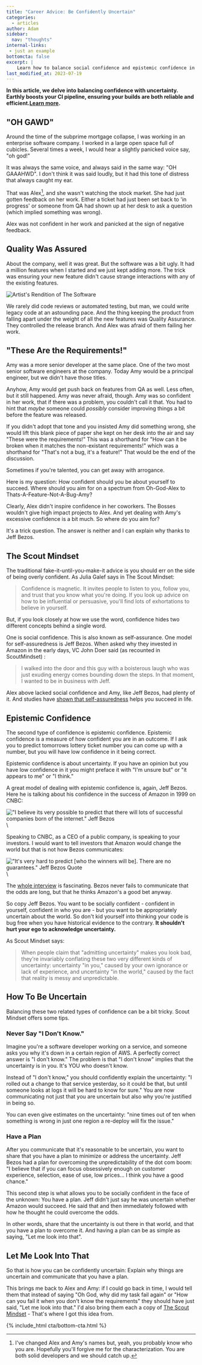 ```yaml
---
title: "Career Advice: Be Confidently Uncertain"
categories:
  - articles
author: Adam
sidebar:
  nav: "thoughts"
internal-links:
 - just an example
bottomcta: false
excerpt: |
    Learn how to balance social confidence and epistemic confidence in order to succeed in your career. Find out why being confidently uncertain can be a valuable mindset, and discover tips on how to navigate uncertainty with confidence.
last_modified_at: 2023-07-19
---
```

**In this article, we delve into balancing confidence with uncertainty. Earthly boosts your CI pipeline, ensuring your builds are both reliable and efficient.[Learn more](https://cloud.earthly.dev/login).**

## "OH GAWD"

Around the time of the subprime mortgage collapse, I was working in an enterprise software company. I worked in a large open space full of cubicles. Several times a week, I would hear a slightly panicked voice say, "oh god!"

It was always the same voice, and always said in the same way: "OH GAAAHWD". I don't think it was said loudly, but it had this tone of distress that always caught my ear.

That was Alex[^1], and she wasn't watching the stock market. She had just gotten feedback on her work. Either a ticket had just been set back to 'in progress' or someone from QA had shown up at her desk to ask a question (which implied something was wrong).

Alex was not confident in her work and panicked at the sign of negative feedback.

## Quality Was Assured

About the company, well it was great. But the software was a bit ugly. It had a million features when I started and we just kept adding more. The trick was ensuring your new feature didn't cause strange interactions with any of the existing features.

![Artist's Rendition of The Software]({{site.images}}{{page.slug}}/2450.png)

We rarely did code reviews or automated testing, but man, we could write legacy code at an astounding pace. And the thing keeping the product from falling apart under the weight of all the new features was Quality Assurance. They controlled the release branch. And Alex was afraid of them failing her work.

## "These Are the Requirements!"

Amy was a more senior developer at the same place. One of the two most senior software engineers at the company. Today Amy would be a principal engineer, but we didn't have those titles.

Anyhow, Amy would get push back on features from QA as well. Less often, but it still happened. Amy was never afraid, though. Amy was so confident in her work, that if there was a problem, you couldn't call it that. You had to hint that *maybe* someone could *possibly* consider improving things a bit before the feature was released.

If you didn't adopt that tone and you insisted Amy did something wrong, she would lift this blank piece of paper she kept on her desk into the air and say "These were the requirements!" This was a shorthand for "How can it be broken when it matches the non-existant requirements!" which was a shorthand for "That's not a bug, it's a feature!" That would be the end of the discussion.

Sometimes if you're talented, you can get away with arrogance.

Here is my question: How confident should you be about yourself to succeed. Where should you aim for on a spectrum from Oh-God-Alex to Thats-A-Feature-Not-A-Bug-Amy?

Clearly, Alex didn't inspire confidence in her coworkers. The Bosses wouldn't give high impact projects to Alex. And yet dealing with Amy's excessive confidence is a bit much. So where do you aim for?

It's a trick question. The answer is neither and I can explain why thanks to Jeff Bezos.

## The Scout Mindset

The traditional fake-it-until-you-make-it advice is you should err on the side of being overly confident. As Julia Galef says in The Scout Mindset:

> Confidence is magnetic. It invites people to listen to you, follow you, and trust that you know what you're doing. If you look up advice on how to be influential or persuasive, you'll find lots of exhortations to believe in yourself.

But, if you look closely at how we use the word, confidence hides two different concepts behind a single word.

One is social confidence. This is also known as self-assurance. One model for self-assuredness is Jeff Bezos. When asked why they invested in Amazon in the early days, VC John Doer said (as recounted in ScoutMindset) :

> I walked into the door and this guy with a boisterous laugh who was
just exuding energy comes bounding down the steps. In that moment, I wanted to be in business with Jeff.

Alex above lacked social confidence and Amy, like Jeff Bezos, had plenty of it. And studies have [shown that self-assuredness](https://doi.apa.org/doiLanding?doi=10.1037%2Fa0029395) helps you succeed in life.

## Epistemic Confidence

The second type of confidence is epistemic confidence. Epistemic confidence is a measure of how confident you are in an outcome. If I ask you to predict tomorrows lottery ticket number you can come up with a number, but you will have low confidence in it being correct.

Epistemic confidence is about uncertainty. If you have an opinion but you have low confidence in it you might preface it with "I'm unsure but" or "it appears to me" or "I think."

A great model of dealing with epistemic confidence is, again, Jeff Bezos. Here he is talking about his confidence in the success of Amazon in 1999 on CNBC:

!["I believe its very possible to predict that there will lots of successful companies born of the internet." Jeff Bezos]({{site.images}}{{page.slug}}/7600.png)\

Speaking to CNBC, as a CEO of a public company, is speaking to your investors. I would want to tell investors that Amazon would change the world but that is not how Bezos communicates:

!["It's very hard to predict [who the winners will be]. There are no guarantees." Jeff Bezos Quote]({{site.images}}{{page.slug}}/7650.png)\

The [whole interview](https://www.youtube.com/watch?v=GltlJO56S1g) is fascinating. Bezos never fails to communicate that the odds are long, but that he thinks Amazon's a good bet anyway.

So copy Jeff Bezos. You want to be socially confident - confident in yourself, confident in who you are - but you want to be appropriately uncertain about the world. So don't kid yourself into thinking your code is bug free when you have historical evidence to the contrary. **It shouldn't hurt your ego to acknowledge uncertainty.**

As Scout Mindset says:

> When people claim that "admitting uncertainty" makes you look bad, they're invariably conflating these two very different kinds of uncertainty: uncertainty "in you," caused by your own ignorance or lack of experience, and uncertainty "in the world," caused by the fact that reality is messy and unpredictable.

## How To Be Uncertain

Balancing these two related types of confidence can be a bit tricky. Scout Mindset offers some tips.

### Never Say "I Don't Know."

Imagine you're a software developer working on a service, and someone asks you why it's down in a certain region of AWS. A perfectly correct answer is "I don't know." The problem is that "I don't know" implies that the uncertainty is in you. It's YOU who doesn't know.

Instead of "I don't know," you should confidently explain the uncertainty: "I rolled out a change to that service yesterday, so it could be that, but until someone looks at logs it will be hard to know for sure." You are now communicating not just that you are uncertain but also why you're justified in being so.

You can even give estimates on the uncertainty: "nine times out of ten when something is wrong in just one region a re-deploy will fix the issue."

### Have a Plan

After you communicate that it's reasonable to be uncertain, you want to share that you have a plan to minimize or address the uncertainty. Jeff Bezos had a plan for overcoming the unpredictability of the dot com boom: "I believe that if you can focus obsessively enough on customer experience, selection,
ease of use, low prices... I think you have a good chance."

This second step is what allows you to be socially confident in the face of the unknown: You have a plan. Jeff didn't just say he was uncertain whether Amazon would succeed. He said that and then immediately followed with how he thought he could overcome the odds.

In other words, share that the uncertainty is out there in that world, and that you have a plan to overcome it. And having a plan can be as simple as saying, "Let me look into that".

## Let Me Look Into That

So that is how you can be confidently uncertain: Explain why things are uncertain and communicate that you have a plan.

This brings me back to Alex and Amy: if I could go back in time, I would tell them that instead of saying "Oh God, why did my task fail again" or "How can you fail it when you don't know the requirements" they should have just said, "Let me look into that." I'd also bring them each a copy of [The Scout Mindset](https://www.goodreads.com/book/show/42041926-the-scout-mindset) - That's where I got this idea from.

{% include_html cta/bottom-cta.html %}

[^1]: I've changed Alex and Amy's names but, yeah, you probably know who you are. Hopefully you'll forgive me for the characterization. You are both solid developers and we should catch up.

